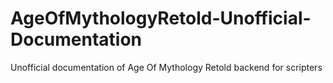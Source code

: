 # AgeOfMythologyRetold-Unofficial-Documentation
Unofficial documentation of Age Of Mythology Retold backend for scripters
